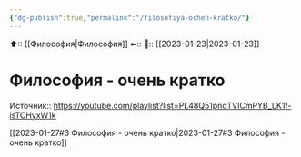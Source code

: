 ```yaml
---
{"dg-publish":true,"permalink":"/filosofiya-ochen-kratko/"}
---
```



⬆:: [[Философия\|Философия]]
⬅::
📅:: [[2023-01-23\|2023-01-23]]

# Философия - очень кратко

Источник:: https://youtube.com/playlist?list=PL48Q51pndTVlCmPYB_LK1f-isTCHyxW1k

[[2023-01-27#3 Философия - очень кратко\|2023-01-27#3 Философия - очень кратко]]
